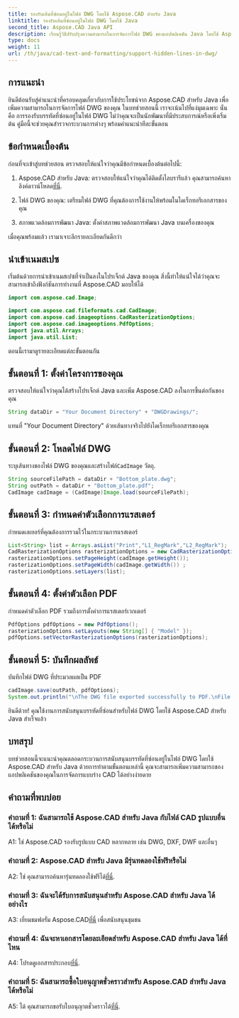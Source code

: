 ```yaml
---
title: รองรับเส้นที่ซ่อนอยู่ในไฟล์ DWG โดยใช้ Aspose.CAD สำหรับ Java
linktitle: รองรับเส้นที่ซ่อนอยู่ในไฟล์ DWG โดยใช้ Java
second_title: Aspose.CAD Java API
description: เรียนรู้วิธีปรับปรุงความสามารถในการจัดการไฟล์ DWG ของแอปพลิเคชัน Java โดยใช้ Aspose.CAD ปฏิบัติตามคำแนะนำทีละขั้นตอนของเราสำหรับการสนับสนุนบรรทัดที่ซ่อนอยู่ เพิ่มการจัดการการวาด CAD ของคุณได้อย่างง่ายดาย
type: docs
weight: 11
url: /th/java/cad-text-and-formatting/support-hidden-lines-in-dwg/
---
```

## การแนะนำ

ยินดีต้อนรับสู่คำแนะนำที่ครอบคลุมเกี่ยวกับการใช้ประโยชน์จาก Aspose.CAD สำหรับ Java เพื่อเพิ่มความสามารถในการจัดการไฟล์ DWG ของคุณ ในบทช่วยสอนนี้ เราจะเน้นไปที่แง่มุมเฉพาะ นั่นคือ การรองรับบรรทัดที่ซ่อนอยู่ในไฟล์ DWG ไม่ว่าคุณจะเป็นนักพัฒนาที่มีประสบการณ์หรือเพิ่งเริ่มต้น คู่มือนี้จะช่วยคุณสำรวจกระบวนการต่างๆ พร้อมคำแนะนำทีละขั้นตอน

## ข้อกำหนดเบื้องต้น

ก่อนที่จะเข้าสู่บทช่วยสอน ตรวจสอบให้แน่ใจว่าคุณมีข้อกำหนดเบื้องต้นต่อไปนี้:

1.  Aspose.CAD สำหรับ Java: ตรวจสอบให้แน่ใจว่าคุณได้ติดตั้งไลบรารีแล้ว คุณสามารถค้นหาลิงค์ดาวน์โหลด[ที่นี่](https://releases.aspose.com/cad/java/).

2. ไฟล์ DWG ของคุณ: เตรียมไฟล์ DWG ที่คุณต้องการใช้งานให้พร้อมในไดเร็กทอรีเอกสารของคุณ

3. สภาพแวดล้อมการพัฒนา Java: ตั้งค่าสภาพแวดล้อมการพัฒนา Java บนเครื่องของคุณ

เมื่อคุณพร้อมแล้ว เรามาเจาะลึกรายละเอียดกันดีกว่า

## นำเข้าเนมสเปซ

เริ่มต้นด้วยการนำเข้าเนมสเปซที่จำเป็นลงในโปรเจ็กต์ Java ของคุณ สิ่งนี้ทำให้แน่ใจได้ว่าคุณจะสามารถเข้าถึงฟังก์ชันการทำงานที่ Aspose.CAD มอบให้ได้

```java
import com.aspose.cad.Image;

import com.aspose.cad.fileformats.cad.CadImage;
import com.aspose.cad.imageoptions.CadRasterizationOptions;
import com.aspose.cad.imageoptions.PdfOptions;
import java.util.Arrays;
import java.util.List;
```

ตอนนี้เรามาดูรายละเอียดแต่ละขั้นตอนกัน

## ขั้นตอนที่ 1: ตั้งค่าโครงการของคุณ

ตรวจสอบให้แน่ใจว่าคุณได้สร้างโปรเจ็กต์ Java และเพิ่ม Aspose.CAD ลงในการขึ้นต่อกันของคุณ

```java
String dataDir = "Your Document Directory" + "DWGDrawings/";
```

แทนที่ "Your Document Directory" ด้วยเส้นทางจริงไปยังไดเร็กทอรีเอกสารของคุณ

## ขั้นตอนที่ 2: โหลดไฟล์ DWG

 ระบุเส้นทางของไฟล์ DWG ของคุณและสร้างไฟล์`CadImage` วัตถุ.

```java
String sourceFilePath = dataDir + "Bottom_plate.dwg";
String outPath = dataDir + "Bottom_plate.pdf";
CadImage cadImage = (CadImage)Image.load(sourceFilePath);
```

## ขั้นตอนที่ 3: กำหนดค่าตัวเลือกการแรสเตอร์

กำหนดเลเยอร์ที่คุณต้องการรวมไว้ในกระบวนการแรสเตอร์

```java
List<String> list = Arrays.asList("Print","L1_RegMark","L2_RegMark");
CadRasterizationOptions rasterizationOptions = new CadRasterizationOptions();
rasterizationOptions.setPageHeight(cadImage.getHeight());
rasterizationOptions.setPageWidth(cadImage.getWidth()) ;
rasterizationOptions.setLayers(list);
```

## ขั้นตอนที่ 4: ตั้งค่าตัวเลือก PDF

กำหนดค่าตัวเลือก PDF รวมถึงการตั้งค่าการแรสเตอร์เวกเตอร์

```java
PdfOptions pdfOptions = new PdfOptions();
rasterizationOptions.setLayouts(new String[] { "Model" });
pdfOptions.setVectorRasterizationOptions(rasterizationOptions);
```

## ขั้นตอนที่ 5: บันทึกผลลัพธ์

บันทึกไฟล์ DWG ที่ประมวลผลเป็น PDF

```java
cadImage.save(outPath, pdfOptions);
System.out.println("\nThe DWG file exported successfully to PDF.\nFile saved at " + dataDir);
```

ยินดีด้วย! คุณใช้งานการสนับสนุนบรรทัดที่ซ่อนสำหรับไฟล์ DWG โดยใช้ Aspose.CAD สำหรับ Java สำเร็จแล้ว

## บทสรุป

บทช่วยสอนนี้จะแนะนำคุณตลอดกระบวนการสนับสนุนบรรทัดที่ซ่อนอยู่ในไฟล์ DWG โดยใช้ Aspose.CAD สำหรับ Java ด้วยการทำตามขั้นตอนเหล่านี้ คุณจะสามารถเพิ่มความสามารถของแอปพลิเคชันของคุณในการจัดการแบบร่าง CAD ได้อย่างง่ายดาย

## คำถามที่พบบ่อย

### คำถามที่ 1: ฉันสามารถใช้ Aspose.CAD สำหรับ Java กับไฟล์ CAD รูปแบบอื่นได้หรือไม่

A1: ใช่ Aspose.CAD รองรับรูปแบบ CAD หลากหลาย เช่น DWG, DXF, DWF และอื่นๆ

### คำถามที่ 2: Aspose.CAD สำหรับ Java มีรุ่นทดลองใช้ฟรีหรือไม่

 A2: ใช่ คุณสามารถค้นหารุ่นทดลองใช้ฟรีได้[ที่นี่](https://releases.aspose.com/).

### คำถามที่ 3: ฉันจะได้รับการสนับสนุนสำหรับ Aspose.CAD สำหรับ Java ได้อย่างไร

 A3: เยี่ยมชมฟอรั่ม Aspose.CAD[ที่นี่](https://forum.aspose.com/c/cad/19) เพื่อสนับสนุนชุมชน

### คำถามที่ 4: ฉันจะหาเอกสารโดยละเอียดสำหรับ Aspose.CAD สำหรับ Java ได้ที่ไหน

 A4: โปรดดูเอกสารประกอบ[ที่นี่](https://reference.aspose.com/cad/java/).

### คำถามที่ 5: ฉันสามารถซื้อใบอนุญาตชั่วคราวสำหรับ Aspose.CAD สำหรับ Java ได้หรือไม่

 A5: ได้ คุณสามารถขอรับใบอนุญาตชั่วคราวได้[ที่นี่](https://purchase.aspose.com/temporary-license/).

